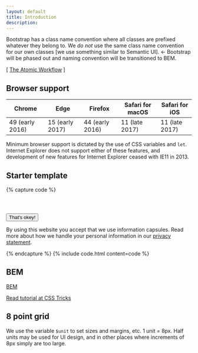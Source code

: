 ```yaml
---
layout: default
title: Introduction
description:
---
```


Bootstrap has a class name convention where all classes are prefixed whatever they belong to. We <em>do not</em> use the same class name convention for our own classes [we use something similar to Semantic UI]. <- Bootstrap will be phased out and naming convention will be transitioned to BEM.

[ [The Atomic Workflow](http://atomicdesign.bradfrost.com/chapter-4/) ]

## Browser support

| Chrome | Edge | Firefox | Safari for macOS | Safari for iOS |
|--------|------|---------|--------|----------------|
| 49 <span class="small">(early 2016)</span> | 15 <span class="small">(early 2017)</span> | 44 <span class="small">(early 2016)</span> | 11 <span class="small">(late 2017)</span>  | 11 <span class="small">(late 2017)</span> |

Minimum browser support is dictated by the use of CSS variables and <code>let</code>. Internet Explorer does not support either of these features, and development of new features for Internet Explorer ceased with IE11 in 2013.


## Starter template

{% capture code %}
<!doctype html>
<html xmlns="http://www.w3.org/1999/xhtml" lang="nb-NO" class="">

<head>
  <meta charset="utf-8">
  <meta name="viewport" content="width=device-width, initial-scale=1, shrink-to-fit=no">
  <title>Vecora</title>
  <base href="">
  <link rel="stylesheet" href="styles.css">
</head>

<body>

  <header id="header">
  </header>

  <main id="content" role="main">
  </main>

  <footer id="footer">
    <!-- Sticks to the bottom automagically. -->
  </footer>

  <div class="cookie-message">
    <button class="primary float-right">That's okey!</button>
    <p>By using this website you accept that we use information capsules. Read more about how we handle your personal information in our <a href="#">privacy statement</a>.</p>
  </div>

  <script src="scripts.js"></script>
  <script async defer src="//maps.googleapis.com/maps/api/js?key=AIzaSyDAC2otWTUAVKGqsOyNNOgztuH64LFBNQs&callback=Maps.init"></script>
</body>

</html>
{% endcapture %}
{% include code.html content=code %}


## BEM

[BEM](http://getbem.com/)

[Read tutorial at CSS Tricks](https://css-tricks.com/bem-101/)

## 8 point grid

We use the variable `$unit` to set sizes and margins, etc. 1 unit = 8px. Half units may be used for UI design, and in other places where increments of 8px simply are too large.
